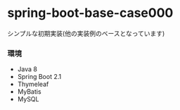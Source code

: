 # spring-boot-base-case000
シンプルな初期実装(他の実装例のベースとなっています)

### 環境
- Java 8
- Spring Boot 2.1
- Thymeleaf
- MyBatis
- MySQL
